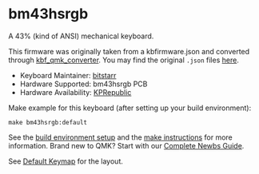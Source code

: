 # bm43hsrgb

A 43% (kind of ANSI) mechanical keyboard.

This firmware was originally taken from a kbfirmware.json and converted through [kbf_qmk_converter](https://noroadsleft.github.io/kbf_qmk_converter/). You may find the original `.json` files [here](https://drive.google.com/drive/folders/11DowBYrFN_uCNa9Q9bXwuMn91vmZYBcG).


* Keyboard Maintainer: [bitstarr](https://github.com/bitstarr)
* Hardware Supported: bm43hsrgb PCB
* Hardware Availability: [KPRepublic](https://kprepublic.com/collections/bm43/products/bm43-rgb-43-keys-40-custom-mechanical-keyboard-pcb-programmed-via-qmk-firmware-with-rgb-bottom-underglow-hot-swapping-switch)

Make example for this keyboard (after setting up your build environment):

    make bm43hsrgb:default

See the [build environment setup](https://docs.qmk.fm/#/getting_started_build_tools) and the [make instructions](https://docs.qmk.fm/#/getting_started_make_guide) for more information. Brand new to QMK? Start with our [Complete Newbs Guide](https://docs.qmk.fm/#/newbs).

See [Default Keymap](keymaps/default/readme.md) for the layout.